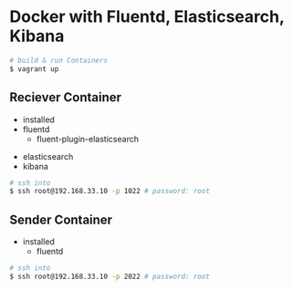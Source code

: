Docker with Fluentd, Elasticsearch, Kibana
===========================

```bash
# build & run Containers
$ vagrant up
```

## Reciever Container

- installed
 - fluentd
    + fluent-plugin-elasticsearch
 + elasticsearch
 + kibana

```bash
# ssh into
$ ssh root@192.168.33.10 -p 1022 # password: root
```

## Sender Container

+ installed
  - fluentd

```bash
# ssh into
$ ssh root@192.168.33.10 -p 2022 # password: root
```
